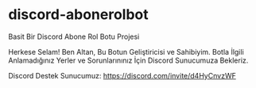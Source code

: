 # discord-abonerolbot
Basit Bir Discord Abone Rol Botu Projesi

Herkese Selam! Ben Altan, Bu Botun Geliştiricisi ve Sahibiyim. Botla İlgili Anlamadığınız Yerler ve Sorunlarınınız İçin Discord Sunucumuza Bekleriz.

Discord Destek Sunucumuz: https://discord.com/invite/d4HyCnvzWF 
